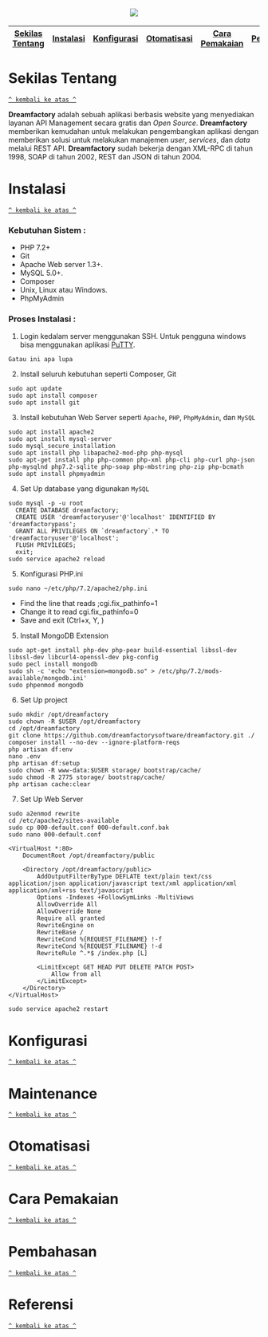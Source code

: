 <h1 align="center"><img src="https://financesonline.com/uploads/2019/10/DreamFactory-logo1.png"></h1>

[Sekilas Tentang](#sekilas-tentang) | [Instalasi](#instalasi) | [Konfigurasi](#konfigurasi) | [Otomatisasi](#otomatisasi) | [Cara Pemakaian](#cara-pemakaian) | [Pembahasan](#pembahasan) | [Referensi](#referensi)
:---:|:---:|:---:|:---:|:---:|:---:|:---:

# Sekilas Tentang
[`^ kembali ke atas ^`](#)

**Dreamfactory** adalah sebuah aplikasi berbasis website yang menyediakan layanan API Management secara gratis dan *Open Source*. **Dreamfactory** memberikan kemudahan untuk melakukan pengembangkan aplikasi dengan memberikan solusi untuk melakukan manajemen *user*, *services*, dan *data* melalui REST API. **Dreamfactory** sudah bekerja dengan XML-RPC di tahun 1998, SOAP di tahun 2002, REST dan JSON di tahun 2004.


# Instalasi
[`^ kembali ke atas ^`](#)

### Kebutuhan Sistem :
- PHP 7.2+
- Git
- Apache Web server 1.3+.
- MySQL 5.0+.
- Composer
- Unix, Linux atau Windows.
- PhpMyAdmin

### Proses Instalasi :
1. Login kedalam server menggunakan SSH. Untuk pengguna windows bisa menggunakan aplikasi [PuTTY](http://www.putty.org/).
```
Gatau ini apa lupa
```

2. Install seluruh kebutuhan seperti Composer, Git
```
sudo apt update
sudo apt install composer
sudo apt install git
```

3. Install kebutuhan Web Server seperti `Apache`, `PHP`, `PhpMyAdmin`, dan `MySQL`
```
sudo apt install apache2
sudo apt install mysql-server
sudo mysql_secure_installation
sudo apt install php libapache2-mod-php php-mysql
sudo apt-get install php php-common php-xml php-cli php-curl php-json php-mysqlnd php7.2-sqlite php-soap php-mbstring php-zip php-bcmath
sudo apt install phpmyadmin
```

4. Set Up database yang digunakan `MySQL`
```
sudo mysql -p -u root
  CREATE DATABASE dreamfactory;
  CREATE USER 'dreamfactoryuser'@'localhost' IDENTIFIED BY 'dreamfactorypass';
  GRANT ALL PRIVILEGES ON `dreamfactory`.* TO 'dreamfactoryuser'@'localhost';
  FLUSH PRIVILEGES;
  exit;
sudo service apache2 reload
```
5. Konfigurasi PHP.ini
```
sudo nano ~/etc/php/7.2/apache2/php.ini
```
- Find the line that reads ;cgi.fix_pathinfo=1
- Change it to read cgi.fix_pathinfo=0
- Save and exit (Ctrl+x, Y, <Enter>)

5. Install MongoDB Extension
```
sudo apt-get install php-dev php-pear build-essential libssl-dev libssl-dev libcurl4-openssl-dev pkg-config
sudo pecl install mongodb
sudo sh -c 'echo "extension=mongodb.so" > /etc/php/7.2/mods-available/mongodb.ini'
sudo phpenmod mongodb
```

6. Set Up project
```
sudo mkdir /opt/dreamfactory
sudo chown -R $USER /opt/dreamfactory
cd /opt/dreamfactory
git clone https://github.com/dreamfactorysoftware/dreamfactory.git ./
composer install --no-dev --ignore-platform-reqs
php artisan df:env
nano .env
php artisan df:setup
sudo chown -R www-data:$USER storage/ bootstrap/cache/
sudo chmod -R 2775 storage/ bootstrap/cache/
php artisan cache:clear
```

7. Set Up Web Server
```
sudo a2enmod rewrite
cd /etc/apache2/sites-available
sudo cp 000-default.conf 000-default.conf.bak
sudo nano 000-default.conf

<VirtualHost *:80>
    DocumentRoot /opt/dreamfactory/public

    <Directory /opt/dreamfactory/public>
        AddOutputFilterByType DEFLATE text/plain text/css application/json application/javascript text/xml application/xml application/xml+rss text/javascript
        Options -Indexes +FollowSymLinks -MultiViews
        AllowOverride All
        AllowOverride None
        Require all granted
        RewriteEngine on
        RewriteBase /
        RewriteCond %{REQUEST_FILENAME} !-f
        RewriteCond %{REQUEST_FILENAME} !-d
        RewriteRule ^.*$ /index.php [L]

        <LimitExcept GET HEAD PUT DELETE PATCH POST>
            Allow from all
        </LimitExcept>
    </Directory>
</VirtualHost>

sudo service apache2 restart
```

# Konfigurasi
[`^ kembali ke atas ^`](#)

# Maintenance
[`^ kembali ke atas ^`](#)

# Otomatisasi
[`^ kembali ke atas ^`](#)

# Cara Pemakaian
[`^ kembali ke atas ^`](#)

# Pembahasan
[`^ kembali ke atas ^`](#)

# Referensi
[`^ kembali ke atas ^`](#)
